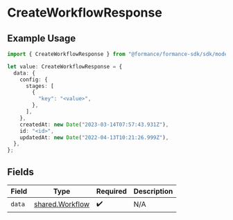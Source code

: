 # CreateWorkflowResponse

## Example Usage

```typescript
import { CreateWorkflowResponse } from "@formance/formance-sdk/sdk/models/shared";

let value: CreateWorkflowResponse = {
  data: {
    config: {
      stages: [
        {
          "key": "<value>",
        },
      ],
    },
    createdAt: new Date("2023-03-14T07:57:43.931Z"),
    id: "<id>",
    updatedAt: new Date("2022-04-13T10:21:26.999Z"),
  },
};
```

## Fields

| Field                                                     | Type                                                      | Required                                                  | Description                                               |
| --------------------------------------------------------- | --------------------------------------------------------- | --------------------------------------------------------- | --------------------------------------------------------- |
| `data`                                                    | [shared.Workflow](../../../sdk/models/shared/workflow.md) | :heavy_check_mark:                                        | N/A                                                       |